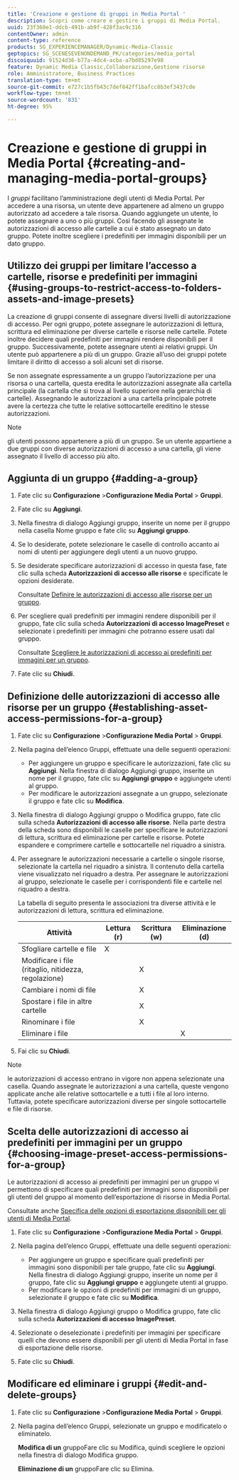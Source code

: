 ```yaml
---
title: 'Creazione e gestione di gruppi in Media Portal '
description: Scopri come creare e gestire i gruppi di Media Portal.
uuid: 23f360e1-ddcb-491b-ab9f-428f3ac9c316
contentOwner: admin
content-type: reference
products: SG_EXPERIENCEMANAGER/Dynamic-Media-Classic
geptopics: SG_SCENESEVENONDEMAND_PK/categories/media_portal
discoiquuid: 91524d36-b77a-4dc4-acba-a7bd85297e98
feature: Dynamic Media Classic,Collaborazione,Gestione risorse
role: Amministratore, Business Practices
translation-type: tm+mt
source-git-commit: e727c1b5fb43c7def842ff1bafcc8b3ef3437cde
workflow-type: tm+mt
source-wordcount: '831'
ht-degree: 95%

---
```



# Creazione e gestione di gruppi in Media Portal {#creating-and-managing-media-portal-groups}

I *gruppi* facilitano l’amministrazione degli utenti di Media Portal. Per accedere a una risorsa, un utente deve appartenere ad almeno un gruppo autorizzato ad accedere a tale risorsa. Quando aggiungete un utente, lo potete assegnare a uno o più gruppi. Così facendo gli assegnate le autorizzazioni di accesso alle cartelle a cui è stato assegnato un dato gruppo. Potete inoltre scegliere i predefiniti per immagini disponibili per un dato gruppo.

## Utilizzo dei gruppi per limitare l’accesso a cartelle, risorse e predefiniti per immagini  {#using-groups-to-restrict-access-to-folders-assets-and-image-presets}

La creazione di gruppi consente di assegnare diversi livelli di autorizzazione di accesso. Per ogni gruppo, potete assegnare le autorizzazioni di lettura, scrittura ed eliminazione per diverse cartelle e risorse nelle cartelle. Potete inoltre decidere quali predefiniti per immagini rendere disponibili per il gruppo. Successivamente, potete assegnare utenti ai relativi gruppi. Un utente può appartenere a più di un gruppo. Grazie all’uso dei gruppi potete limitare il diritto di accesso a soli alcuni set di risorse.

Se non assegnate espressamente a un gruppo l’autorizzazione per una risorsa o una cartella, questa eredita le autorizzazioni assegnate alla cartella principale (la cartella che si trova al livello superiore nella gerarchia di cartelle). Assegnando le autorizzazioni a una cartella principale potrete avere la certezza che tutte le relative sottocartelle ereditino le stesse autorizzazioni.

>[!NOTE]
>
>gli utenti possono appartenere a più di un gruppo. Se un utente appartiene a due gruppi con diverse autorizzazioni di accesso a una cartella, gli viene assegnato il livello di accesso più alto.

## Aggiunta di un gruppo  {#adding-a-group}

1. Fate clic su **Configurazione** >**Configurazione Media Portal** > **Gruppi**.
1. Fate clic su **Aggiungi**.
1. Nella finestra di dialogo Aggiungi gruppo, inserite un nome per il gruppo nella casella Nome gruppo e fate clic su **Aggiungi gruppo**.
1. Se lo desiderate, potete selezionare le caselle di controllo accanto ai nomi di utenti per aggiungere degli utenti a un nuovo gruppo.
1. Se desiderate specificare autorizzazioni di accesso in questa fase, fate clic sulla scheda **Autorizzazioni di accesso alle risorse** e specificate le opzioni desiderate.

   Consultate [Definire le autorizzazioni di accesso alle risorse per un gruppo](creating-media-portal-groups.md#establishing_asset_access_permissions_for_a_group).

1. Per scegliere quali predefiniti per immagini rendere disponibili per il gruppo, fate clic sulla scheda **Autorizzazioni di accesso ImagePreset** e selezionate i predefiniti per immagini che potranno essere usati dal gruppo.

   Consultate [Scegliere le autorizzazioni di accesso ai predefiniti per immagini per un gruppo](creating-media-portal-groups.md#choosing_image_preset_access_permissions_for_a_group).

1. Fate clic su **Chiudi**.

## Definizione delle autorizzazioni di accesso alle risorse per un gruppo  {#establishing-asset-access-permissions-for-a-group}

1. Fate clic su **Configurazione** >**Configurazione Media Portal** > **Gruppi**.
1. Nella pagina dell’elenco Gruppi, effettuate una delle seguenti operazioni:

   * Per aggiungere un gruppo e specificare le autorizzazioni, fate clic su **Aggiungi**. Nella finestra di dialogo Aggiungi gruppo, inserite un nome per il gruppo, fate clic su **Aggiungi gruppo** e aggiungete utenti al gruppo.
   * Per modificare le autorizzazioni assegnate a un gruppo, selezionate il gruppo e fate clic su **Modifica**.

1. Nella finestra di dialogo Aggiungi gruppo o Modifica gruppo, fate clic sulla scheda **Autorizzazioni di accesso alle risorse**. Nella parte destra della scheda sono disponibili le caselle per specificare le autorizzazioni di lettura, scrittura ed eliminazione per cartelle e risorse. Potete espandere e comprimere cartelle e sottocartelle nel riquadro a sinistra.
1. Per assegnare le autorizzazioni necessarie a cartelle o singole risorse, selezionate la cartella nel riquadro a sinistra. Il contenuto della cartella viene visualizzato nel riquadro a destra. Per assegnare le autorizzazioni al gruppo, selezionate le caselle per i corrispondenti file e cartelle nel riquadro a destra.

   La tabella di seguito presenta le associazioni tra diverse attività e le autorizzazioni di lettura, scrittura ed eliminazione.

   | Attività | Lettura (r) | Scrittura (w) | Eliminazione (d) |
   |--- |--- |--- |--- |
   | Sfogliare cartelle e file | X |  |  |
   | Modificare i file (ritaglio, nitidezza, regolazione) |  | X |  |
   | Cambiare i nomi di file |  | X |  |
   | Spostare i file in altre cartelle |  | X |  |
   | Rinominare i file |  | X |  |
   | Eliminare i file |  |  | X |

1. Fai clic su **Chiudi**.

>[!NOTE]
>
>le autorizzazioni di accesso entrano in vigore non appena selezionate una casella. Quando assegnate le autorizzazioni a una cartella, queste vengono applicate anche alle relative sottocartelle e a tutti i file al loro interno. Tuttavia, potete specificare autorizzazioni diverse per singole sottocartelle e file di risorse.

## Scelta delle autorizzazioni di accesso ai predefiniti per immagini per un gruppo  {#choosing-image-preset-access-permissions-for-a-group}

Le autorizzazioni di accesso ai predefiniti per immagini per un gruppo vi permettono di specificare quali predefiniti per immagini sono disponibili per gli utenti del gruppo al momento dell’esportazione di risorse in Media Portal.

Consultate anche [Specifica delle opzioni di esportazione disponibili per gli utenti di Media Portal](specifying-export-options-available-media.md#specifying_export_options_available_to_media_portal_users).

1. Fate clic su **Configurazione** >**Configurazione Media Portal** > **Gruppi**.
1. Nella pagina dell’elenco Gruppi, effettuate una delle seguenti operazioni:

   * Per aggiungere un gruppo e specificare quali predefiniti per immagini sono disponibili per tale gruppo, fate clic su **Aggiungi**. Nella finestra di dialogo Aggiungi gruppo, inserite un nome per il gruppo, fate clic su **Aggiungi gruppo** e aggiungete utenti al gruppo.
   * Per modificare le opzioni di predefiniti per immagini di un gruppo, selezionate il gruppo e fate clic su **Modifica**.

1. Nella finestra di dialogo Aggiungi gruppo o Modifica gruppo, fate clic sulla scheda **Autorizzazioni di accesso ImagePreset**.
1. Selezionate o deselezionate i predefiniti per immagini per specificare quelli che devono essere disponibili per gli utenti di Media Portal in fase di esportazione delle risorse.
1. Fate clic su **Chiudi**.

## Modificare ed eliminare i gruppi  {#edit-and-delete-groups}

1. Fate clic su **Configurazione** >**Configurazione Media Portal** > **Gruppi**.
1. Nella pagina dell’elenco Gruppi, selezionate un gruppo e modificatelo o eliminatelo.

   **Modifica di un** gruppoFare clic su Modifica, quindi scegliere le opzioni nella finestra di dialogo Modifica gruppo.

   **Eliminazione di un** gruppoFare clic su Elimina.

